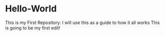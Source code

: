 # Hello-World
This is my First Repository: I will use this as a guide to how it all works
This is going to be my first edit!
